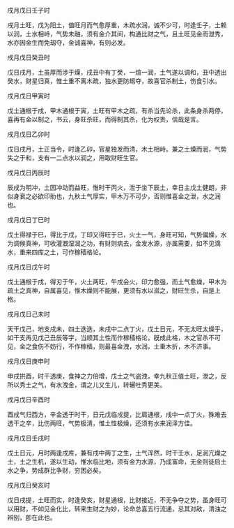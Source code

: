 戌月戊日壬子时

戌月土旺，戊为阳土，值旺月而气愈厚重，木疏水润，诚不少可，时逢壬子，土赖以润，土水相峙，气势未融，须有金介其间，构通比财之气，且土旺见金而泄秀，水亦因金生而免刼夺，金诚喜神，有则必发。

戌月戊日癸丑时

戊日戌月，土虽厚而涉于燥，戌丑中有丁癸，一煊一润，土气遂以调和，丑中透出癸水，财星归真，惟土重不离木疏，独水更防刼夺，故喜官杀制土，伤食引水。

戌月戊日甲寅时

戊土通根于戌，甲木通根于寅，土旺有甲木之疏，有杀当先论杀，此条身杀两停，喜再有金以制之，书云，身旺杀旺，而得制其杀，化为权贵，信哉是言。

戌月戊日乙卯时

戊日戌月，土正当令，时逢乙卯，官星独发而清，木土相峙。兼之土燥而润，气势失之于和，支有一二点水以润之，用取财旺生官。

戌月戊日丙辰时

辰戌为明冲，土因冲动而益旺，惟时干丙火，泄于坐下辰土，幸日主戊土健朗，非似身衰之必欲印助也，九秋土气厚实，甲木万不可少，否则惟喜金之泄，水之润也。

戌月戊日丁巳时

戊土得禄于巳，得比于戌，丁印又得旺于巳，火土一气，身旺可知，气势偏燥，水为调候真神，可收灌漑湿润之功，有财则病去，金发水源，亦属需要，如不见滴水，重来四库之土，可作稼穑格论。

戌月戊日戊午时

戊土通根于戌，得刃于午，火土两旺，午戌会火，印力愈强，而土气愈燥，甲木为疏土之真神，自属喜见，惟木燥则不能展，更须有水以滋之，财旺生杀，自是上格。

戌月戊日己未时

天干戊己，地支戌未，四土迭迭，未戌中二点丁火，戊土日元，不无太旺太燥乎，如干支再见戊己丑辰等字，当顺其土性而作稼穑格论，旣成此格，木之官杀不可见，金之食伤不妨行，不作稼穑，则最喜金洩，水润，土重木折，木不济事。

戌月戊日庚申时

申戌拱酉，时干透庚，食神之力倍增，戊土之气盗洩，幸九秋正值土旺，泄之，反所以秀土之气，有水洩金，谓之儿又生儿，转辗吐秀更美。

戌月戊日辛酉时

酉戌气归西方，辛金透于时干，日元戊临戌提，比肩通根，戌中一点丁火，殊难去透干之辛，比伤两旺，气势极清，惟土性极燥，还须有水来润泽方佳。

戌月戊日壬戌时

戊土日元，月时两逢戌库，兼有戌中两丁之生，土气浑然，时干壬水，足润亢燥之土，土之生机，遂以生动，惟水临比地，须有金为水源，乃成富命，无金则徒启土水之争，势成群比争财，穷困必矣。

戌月戊日癸亥时

戊日戌提，土旺而实，时逢癸亥，财星通根，比财接近，不无争夺之势，虽身旺可以用财，不如见金化比，转来生财之为妙，论命总喜五行流通，忌其对敌，清浊之辨别，卽在此也。

